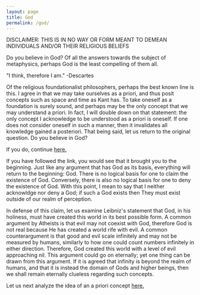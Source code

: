 ```yaml
---
layout: page
title: God
permalink: /god/
---
```


DISCLAIMER: THIS IS IN NO WAY OR FORM MEANT TO DEMEAN INDIVIDUALS AND/OR THEIR RELIGIOUS BELIEFS

Do you believe in God? Of all the answers towards the subject of metaphysics, perhaps God is the least compelling of them all. 

"I think, therefore I am." -Descartes

Of the religious foundationalist philosophers, perhaps the best known line is this. I agree in that we may take ourselves as a priori, and thus posit concepts such as space and time as Kant has. To take oneself as a foundation is surely sound, and perhaps may be the only concept that we may understand a priori. In fact, I will double down on that statement: the only concept I acknowledge to be understood as a priori is oneself. If one does not consider oneself in such a manner, then it invalidates all knowledge gained a posteriori. That being said, let us return to the original question. Do you believe in God?

If you do, continue [here.](https://kuraian.github.io/phil20b-project/)

If you have followed the link, you would see that it brought you to the beginning. Just like any argument that has God as its basis, everything will return to the beginning: God. There is no logical basis for one to claim the existence of God. Conversely, there is also no logical basis for one to deny the existence of God. With this point, I mean to say that I neither acknowldge nor deny a God; if such a God exists then They must exist outside of our realm of perception. 

In defense of this claim, let us examine Leibniz's statement that God, in his holiness, must have created this world in its best possible form. A common argument by Atheists is that evil may not coexist with God, therefore God is not real because He has created a world rife with evil. A common counterargument is that good and evil scale infinitely and may not be measured by humans, similarly to how one could count numbers infinitely in either direction. Therefore, God created this world with a level of evil approaching nil. This argument could go on eternally; yet one thing can be drawn from this argument. If it is agreed that infinity is beyond the realm of humans, and that it is instead the domain of Gods and higher beings, then we shall remain eternally clueless regarding such concepts.

Let us next analyze the idea of an a priori concept [here.](https://kuraian.github.io/phil20b-project/perception/)
